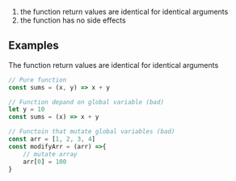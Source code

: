 1. the function return values are identical for identical arguments
2. the function has no side effects

## Examples
The function return values are identical for identical arguments
```javascript
// Pure function
const sums = (x, y) => x + y

// Function depand on global variable (bad)
let y = 10
const sums = (x) => x + y

// Functoin that mutate global variables (bad)
const arr = [1, 2, 3, 4]
const modifyArr = (arr) =>{
	// mutate array
	arr[0] = 100
}
```
